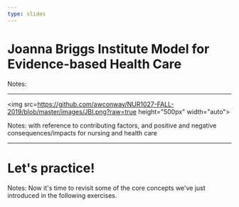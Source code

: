 ```yaml
---
type: slides
---
```


# Joanna Briggs Institute Model for Evidence-based Health Care

Notes: 

---

<img src=https://github.com/awconway/NUR1027-FALL-2019/blob/master/images/JBI.png?raw=true height="500px" width="auto">

Notes: with reference to contributing factors, and positive and negative consequences/impacts for nursing and health care

---

# Let's practice!

Notes: Now it's time to revisit some of the core concepts we've just introduced in the following exercises.
